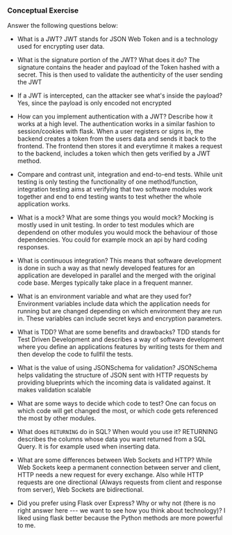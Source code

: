 ### Conceptual Exercise

Answer the following questions below:

- What is a JWT?  JWT stands for JSON Web Token and is a technology used for encrypting user data.

- What is the signature portion of the JWT?  What does it do? The signature contains the header and payload of the Token hashed with a secret. This is then used to validate the authenticity of the user sending the JWT

- If a JWT is intercepted, can the attacker see what's inside the payload?  Yes, since the payload is only encoded not encrypted

- How can you implement authentication with a JWT?  Describe how it works at a high level.  The authentication works in a similar fashion to session/cookies with flask. When a user registers or signs in, the backend creates a token from the users data and sends it back to the frontend. The frontend then stores it and everytimne it makes a request to the backend, includes a token which then gets verified by a JWT method.

- Compare and contrast unit, integration and end-to-end tests. While unit testing is only testing the functionality of one method/function, integration testing aims at verifying that two software modules work together and end to end testing wants to test whether the whole application works.

- What is a mock? What are some things you would mock? Mocking is mostly used in unit testing. In order to test modules which are dependend on other modules you would mock the behaviour of those dependencies. You could for example mock an api by hard coding responses.

- What is continuous integration?  This means that software development is done in such a way as that newly developed features for an application are developed in parallel and the merged with the original code base. Merges typically take place in a frequent manner.

- What is an environment variable and what are they used for? Environment variables include data which the application needs for running but are changed depending on which environment they are run in. These variables can include secret keys and encryption parameters.

- What is TDD? What are some benefits and drawbacks?  TDD stands for Test Driven Development and describes a way of software development where you define an applications features by writing tests for them and then develop the code to fullfil the tests.

- What is the value of using JSONSchema for validation?  JSONSchema helps validating the structure of JSON sent with HTTP requests by providing blueprints which the incoming data is validated against. It makes validation scalable

- What are some ways to decide which code to test?  One can focus on which code will get changed the most, or which code gets referenced the most by other modules.

- What does `RETURNING` do in SQL? When would you use it? RETURNING describes the columns whose data you want returned from a SQL Query. It is for example used when inserting data.

- What are some differences between Web Sockets and HTTP? While Web Sockets keep a permanent connection between server and client, HTTP needs a new request for every exchange. Also while HTTP requests are one directional (Always requests from client and response from server), Web Sockets are bidirectional.

- Did you prefer using Flask over Express? Why or why not (there is no right
  answer here --- we want to see how you think about technology)? I liked using flask better because the Python methods are more powerful to me.
